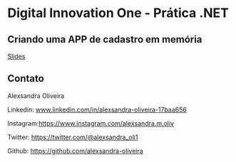 # Digital Innovation One - Prática .NET

## Criando uma APP de cadastro em memória

[Slides](dio-dotnet-poo-lab-2.pdf)

## Contato

Alexsandra Oliveira

Linkedin:  www.linkedin.com/in/alexsandra-oliveira-17baa656

Instagram:https://www.instagram.com/alexsandra.m.oliv

Twitter: https://twitter.com/@alexsandra_oli1

Github:  https://github.com/alexsandra-oliveira
